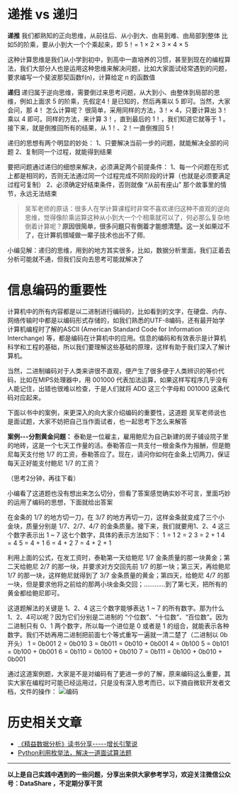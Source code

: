 # 递推 vs 递归

**递推**
我们都熟知的正向思维，从前往后、从小到大、由易到难、由局部到整体
比如5的阶乘，要从小到大一个个乘起来，即 5！= 1 × 2 × 3 × 4 × 5 

这种计算思维是我们从小学到初中，到高中一直培养的习惯，甚至到现在的编程算法，我们大部分人也是运用这种思维来解决问题，比如大家面试经常遇到的问题，要求编写一个斐波那契函数f(n)，计算给定 n 的函数值

**递归**
递归属于逆向思维，需要倒过来思考问题，从大到小、由整体到局部的思维，例如上面求 5 的阶乘，先假定4！是已知的，然后再乘以 5 即可。当然，大家会问，那 4！ 怎么计算呢？ 很简单，采用同样的方法，3！× 4，只要计算出 3！乘以 4 即可。同样的方法，来计算 3！，直到最后的 1！，我们知道它就等于 1 。接下来，就是倒推回所有的结果，从 1！、2！一直倒推回 5！

递归的思想有两个明显的妙处：
1、只要解决当前一步的问题，就能解决全部的问题
2、复制同一个过程，就能得到结果

要把问题通过递归的细想来解决，必须满足两个前提条件：
1、每一个问题在形式上都是相同的，否则无法通过同一个过程完成不同阶段的计算（也就是必须要满足过程可复制）
2、必须确定好结束条件，否则就像 “从前有座山” 那个故事里的情节，永远无法结束

>吴军老师的原话：很多人在学计算课程时非常不喜欢递归这种不直观的逆向思维，觉得像阶乘运算这种从小到大一个个相乘就可以了，何必那么复杂地倒着计算呢？**原因很简单，很多问题只有倒着才能想清楚。这一关如果过不了，在计算机领域做一辈子技术也出不了师**。

小编见解：递归的思维，用到的地方其实很多，比如，数据分析里面，我们正着去分析可能就不通，但我们反向去思考可能就解决了

# 信息编码的重要性
计算机中的所有内容都是以二进制进行编码的，比如看到的文字，在硬盘、内存、网络传输时中都是以编码形式存储的，如我们熟悉的UTF-8编码，还有最开始学计算机编程时了解的ASCII (American Standard Code for Information Interchange)  等，都是编码在计算机中的应用。信息的编码和有效表示是计算机科学和工程的基础，所以我们要理解这些基础的原理，这样有助于我们深入了解计算机。

当然，二进制编码对于人类来讲很不直观，便产生了很多便于人类辨识的等价代码，比如在MIPS处理器中，用 001000 代表加法运算，如果这样写程序几乎没有人能记住，出错也很难以检查，于是人们就将 ADD 这三个字母和 001000 这条代码对应起来。

下面以书中的案例，来更深入的向大家介绍编码的重要性，这道题 吴军老师说也是面试题，大家不妨把自己当作面试者，也一起思考下怎么来解答

**案例---分割黄金问题：**
泰勒是一位雇主，雇用鲍尼为自己新建的房子铺设院子里的地砖，这是一个七天工作量的活。泰勒答应一共支付一根金条作为报酬，但是鲍尼每天支付他 1/7 的工资，泰勒答应了。现在，请问你如何在金条上切两刀，保证每天正好能支付鲍尼 1/7 的工资？

（思考2分钟，再往下看）

小编看了这道题也没有想出来怎么切分，但看了答案感觉确实妙不可言，里面巧妙的运用了编码的思想，下面就给出答案

在金条的 1/7 的地方切一刀，在 3/7 的地方再切一刀，这样金条就变成了三个小金块，质量分别是 1/7、2/7、4/7 的金条质量。接下来，我们就要用1、2、4 这三个数字表示出 1 ~ 7 这七个数字，具体的表示方法如下：
1 = 1
2 = 2
3 = 2 + 1
4 = 4
5 = 4 + 1
6 = 4 + 2
7 = 4 + 2 + 1

利用上面的公式，在发工资时，泰勒第一天给鲍尼 1/7 金条质量的那一块黄金；第二天给鲍尼 2/7 的那一块，并要求对方交回先前 1/7 的那一块；第三天，再给鲍尼 1/7 的那一块，这样鲍尼就得到了 3/7 金条质量的黄金；第四天，给鲍尼 4/7 的那一块，但是要求他将之前给的那两小块金条交回；............到了第七天，把所有的黄金都给鲍尼即可。

这道题解法的关键是 1、2、4 这三个数字能够表达 1 ~ 7 的所有数字。那为什么 1、2、4可以呢？因为它们分别是二进制的 “个位数”、“十位数”、“百位数”。因为二进制只有 0、1 两个数字，所以每一个进位是 0 或者是 1 的组合，就能表示各种数字。我们不妨再用二进制把前面七个等式重写一遍就一清二楚了（二进制以 0b 开头）
1 = 0b001
2 = 0b010
3 = 0b011 = 0b010 + 0b001
4 = 0b100
5 = 0b101 = 0b100 + 0b001
6 = 0b110 = 0b100 + 0b010
7 = 0b111 = 0b100 + 0b010 + 0b001

通过这道案例题，大家是不是对编码有了更进一步的了解，原来编码这么重要，其实大家在编程时可能已经运用过，只是没有深入思考而已，以下摘自微软开发者文档，文件的操作：
![编码](https://upload-images.jianshu.io/upload_images/6641583-1cd10d724ec2b7d5.png?imageMogr2/auto-orient/strip%7CimageView2/2/w/1240)

# 历史相关文章
- [《精益数据分析》读书分享-----增长引擎说](https://www.jianshu.com/p/badad118962a)
- [Python利用枚举法，解决一道面试算法题](https://www.jianshu.com/p/3e8e1ed56050)

**************************************************************************
**以上是自己实践中遇到的一些问题，分享出来供大家参考学习，欢迎关注微信公众号：DataShare ，不定期分享干货**

